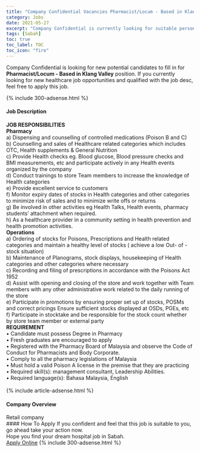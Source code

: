 ```yaml
---
title: "Company Confidential Vacancies Pharmacist/Locum - Based in Klang Valley" 
category: Jobs 
date: 2021-05-27 
excerpt: "Company Confidential is currently looking for suitable person to fill in the Pharmacist/Locum - Based in Klang Valley which positioned at Sabah" 
tags: [Sabah] 
toc: true 
toc_label: TOC 
toc_icon: "fire" 
--- 
```


<p>Company Confidential is looking for new potential candidates to fill in for <b>Pharmacist/Locum - Based in Klang Valley</b> position. If you currently looking for new healthcare job opportunities and qualified with the job desc, feel free to apply this job.
</p>{% include 300-adsense.html %} 
<div><div><h4>Job Description</h4></div><div><div><span><div><div><strong>JOB RESPONSIBILITIES</strong></div><div><strong>Pharmacy</strong></div><div>a) Dispensing and counselling of controlled medications (Poison B and C)</div><div>b) Counselling and sales of Healthcare related categories which includes OTC, Health supplements &amp; General Nutrition</div><div>c) Provide Health checks eg. Blood glucose, Blood pressure checks and BMI measurements, etc and participate actively in any Health events organized by the company</div><div>d) Conduct trainings to store Team members to increase the knowledge of Health categories</div><div>e) Provide excellent service to customers</div><div>f) Monitor expiry dates of stocks in Health categories and other categories to minimize risk of sales and to minimize write offs or returns</div><div>g) Be involved in other activities eg Health Talks, Health events, pharmacy students&#8217; attachment when required.</div><div>h) As a healthcare provider in a community setting in health prevention and health promotion activities.</div><div><strong>Operations</strong></div><div>a) Ordering of stocks for Poisons, Prescriptions and Health related categories and maintain a healthy level of stocks ( achieve a low Out- of -stock situation)</div><div>b) Maintenance of Planograms, stock displays, housekeeping of Health categories and other categories where necessary</div><div>c) Recording and filing of prescriptions in accordance with the Poisons Act 1952</div><div>d) Assist with opening and closing of the store and work together with Team members with any other administrative work related to the daily running of the store</div><div>e) Participate in promotions by ensuring proper set up of stocks, POSMs and correct pricings Ensure sufficient stocks displayed at OSDs, PGEs, etc</div><div>f) Participate in stocktake and be responsible for the stock count whether by store team member or external party</div><div><strong>REQUIREMENT</strong><div>&#8226; Candidate must possess Degree in Pharmacy</div><div>&#8226; Fresh graduates are encouraged to apply</div><div>&#8226; Registered with the Pharmacy Board of Malaysia and observe the Code of Conduct for Pharmacists and Body Corporate.<br>&#8226; Comply to all the pharmacy legislations of Malaysia<br>&#8226; Must hold a valid Poison A license in the premise that they are practicing<br>&#8226; Required skill(s): management consultant, Leadership Abilities.<br>&#8226; Required language(s): Bahasa Malaysia, English<br>&#160;</div></div></div></span></div></div></div> 
{% include article-adsense.html %} 
<div><div><h4>Company Overview</h4></div><div><div><span><div><div>Retail company</div></div></span></div></div></div> 
#### How To Apply 
If you confident and feel that this job is suitable to you, go ahead take your action now. <br/> 
Hope you find your dream hospital job in Sabah. <br/> 
<a href="https://www.jobstreet.com.my/en/job/pharmacist-locum-based-in-klang-valley-4564419?jobId=jobstreet-my-job-4564419" class="btn btn--warning" target="_blank" rel="nofollow noopenner">Apply Online</a> 
{% include 300-adsense.html %} 